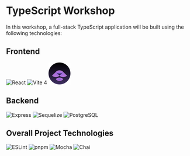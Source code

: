 # TypeScript Workshop

In this workshop, a full-stack TypeScript application will be built using the
following technologies:

## Frontend

![React](https://img.shields.io/badge/React%20(TSX)%20-%2320232a.svg?style=for-the-badge&logo=react&logoColor=%2361DAFB)
![Vite
4](https://img.shields.io/badge/Vite%204%20-%23323330.svg?style=for-the-badge&logo=vite&logoColor=white)
[![Million](./client/src/icons/million.svg)](https://million.dev/)

## Backend

![Express](https://img.shields.io/badge/Express%20-%23404d59.svg?style=for-the-badge&logo=express&logoColor=white)
![Sequelize](https://img.shields.io/badge/Sequelize%20-%2343853D.svg?style=for-the-badge&logo=sequelize&logoColor=white)
![PostgreSQL](https://img.shields.io/badge/PostgreSQL%20-%23336791.svg?style=for-the-badge&logo=postgresql&logoColor=white)

## Overall Project Technologies

![ESLint](https://img.shields.io/badge/ESLint%20-%234B32C3.svg?style=for-the-badge&logo=eslint&logoColor=white)
![pnpm](https://img.shields.io/badge/pnpm%20-%23F69220.svg?style=for-the-badge&logo=pnpm&logoColor=white)
![Mocha](https://img.shields.io/badge/Mocha%20-%238D6748.svg?style=for-the-badge&logo=mocha&logoColor=white)
![Chai](https://img.shields.io/badge/Chai%20-%23F6ECD9.svg?style=for-the-badge&logo=chai&logoColor=black)
